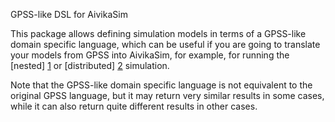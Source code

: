 GPSS-like DSL for AivikaSim

This package allows defining simulation models in terms of a GPSS-like
domain specific language, which can be useful if you are going to
translate your models from GPSS into AivikaSim, for example,
for running the [nested] [1] or [distributed] [2] simulation.

Note that the GPSS-like domain specific language is not equivalent to
the original GPSS language, but it may return very similar results in
some cases, while it can also return quite different results in other cases.

[1]: http://www.aivikasoft.com/aivikasim/aivikasim-branches "aivika-branches"
[2]: http://www.aivikasoft.com/aivikasim/aivikasim-distributed "aivika-distributed"
